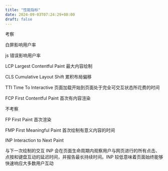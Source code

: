 ```yaml
---
title: "性能指标"
date: 2024-09-03T07:24:29+08:00
draft: false
---
```


考察

白屏影响用户率

js 错误影响用户率

LCP Largest Contentful Paint 最大内容绘制

CLS Cumulative Layout Shift 累积布局偏移

TTI Time To Interactive 页面加载开始到页面处于完全可交互状态所花费的时间

FCP First Contentful Paint 首次有内容渲染

不考察

FP First Paint 首次渲染

FMP First Meaningful Paint 首次绘制有意义内容的时间

INP Interaction to Next Paint

与下一次绘制的交互 INP 会在页面生命周期内观察用户与网页进行的所有点击、点按和键盘互动的延迟时间，并报告最长持续时间。INP 较低意味着页面始终能够快速响应大多数用户互动
